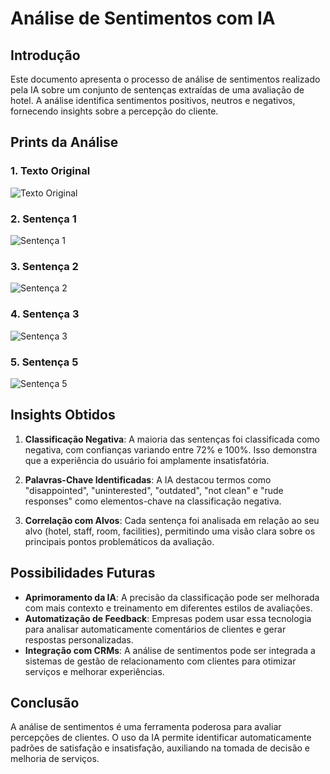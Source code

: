 # Análise de Sentimentos com IA

## Introdução
Este documento apresenta o processo de análise de sentimentos realizado pela IA sobre um conjunto de sentenças extraídas de uma avaliação de hotel. A análise identifica sentimentos positivos, neutros e negativos, fornecendo insights sobre a percepção do cliente.

## Prints da Análise

### 1. Texto Original
![Texto Original](./mnt/data/origemText.png)

### 2. Sentença 1
![Sentença 1](./mnt/data/sentence%201.png)

### 3. Sentença 2
![Sentença 2](./mnt/data/sentence2.png)

### 4. Sentença 3
![Sentença 3](./mnt/data/sentence3.png)

### 5. Sentença 5
![Sentença 5](./mnt/data/5.png)

## Insights Obtidos
1. **Classificação Negativa**: A maioria das sentenças foi classificada como negativa, com confianças variando entre 72% e 100%. Isso demonstra que a experiência do usuário foi amplamente insatisfatória.

2. **Palavras-Chave Identificadas**: A IA destacou termos como "disappointed", "uninterested", "outdated", "not clean" e "rude responses" como elementos-chave na classificação negativa.

3. **Correlação com Alvos**: Cada sentença foi analisada em relação ao seu alvo (hotel, staff, room, facilities), permitindo uma visão clara sobre os principais pontos problemáticos da avaliação.

## Possibilidades Futuras
- **Aprimoramento da IA**: A precisão da classificação pode ser melhorada com mais contexto e treinamento em diferentes estilos de avaliações.
- **Automatização de Feedback**: Empresas podem usar essa tecnologia para analisar automaticamente comentários de clientes e gerar respostas personalizadas.
- **Integração com CRMs**: A análise de sentimentos pode ser integrada a sistemas de gestão de relacionamento com clientes para otimizar serviços e melhorar experiências.

## Conclusão
A análise de sentimentos é uma ferramenta poderosa para avaliar percepções de clientes. O uso da IA permite identificar automaticamente padrões de satisfação e insatisfação, auxiliando na tomada de decisão e melhoria de serviços.

